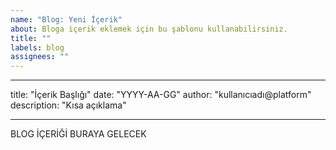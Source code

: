 ```yaml
---
name: "Blog: Yeni İçerik"
about: Bloga içerik eklemek için bu şablonu kullanabilirsiniz.
title: ""
labels: blog
assignees: ""
---
```


---

title: "İçerik Başlığı"
date: "YYYY-AA-GG"
author: "kullanıcıadı@platform"
description: "Kısa açıklama"

---

BLOG İÇERİĞİ BURAYA GELECEK
